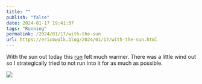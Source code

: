 ```yaml
---
title: ""
publish: "false"
date: 2024-01-17 19:41:37
tags: "Running"
permalink: /2024/01/17/with-the-sun
url: https://ericmwalk.blog/2024/01/17/with-the-sun.html
---
```


With the sun out today this [run](https://strava.com/activities/10577588504) felt much warmer. There was a little wind out so I strategically tried to not run into it for as much as possible.

![](https://ericmwalk.blog/uploads/2024/img-7558.jpeg)
